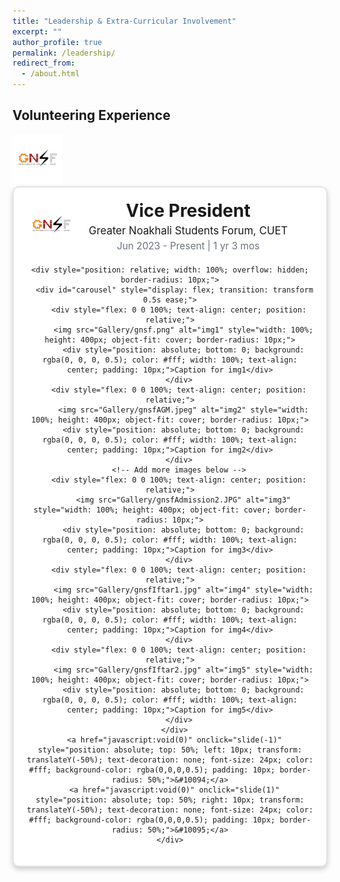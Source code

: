 ```yaml
---
title: "Leadership & Extra-Curricular Involvement"
excerpt: ""
author_profile: true
permalink: /leadership/
redirect_from: 
  - /about.html
---
```

## Volunteering Experience

<img src="Gallery/gnsfLogo.jpg" alt="GNSF Logo" style="width: 80px; height: auto; margin-right: 20px;">

<div align="center">
  <div style="border: 2px solid #e1e4e8; border-radius: 10px; padding: 20px; max-width: 100%; margin: auto; box-shadow: 0px 4px 8px rgba(0,0,0,0.2); background-color: #fff;">
    <div style="display: flex; align-items: center; margin-bottom: 20px;">
      <img src="Gallery/gnsfLogo.jpg" alt="GNSF Logo" style="width: 80px; height: auto; margin-right: 20px;">
      <div>
        <h3 style="margin: 0; font-size: 2em;">Vice President</h3>
        <p style="margin: 5px 0; font-size: 1.2em;">Greater Noakhali Students Forum, CUET</p>
        <p style="margin: 0; color: #6a737d; font-size: 1.1em;">Jun 2023 - Present | 1 yr 3 mos</p>
      </div>
    </div>

    <div style="position: relative; width: 100%; overflow: hidden; border-radius: 10px;">
      <div id="carousel" style="display: flex; transition: transform 0.5s ease;">
        <div style="flex: 0 0 100%; text-align: center; position: relative;">
          <img src="Gallery/gnsf.png" alt="img1" style="width: 100%; height: 400px; object-fit: cover; border-radius: 10px;">
          <div style="position: absolute; bottom: 0; background: rgba(0, 0, 0, 0.5); color: #fff; width: 100%; text-align: center; padding: 10px;">Caption for img1</div>
        </div>
        <div style="flex: 0 0 100%; text-align: center; position: relative;">
          <img src="Gallery/gnsfAGM.jpeg" alt="img2" style="width: 100%; height: 400px; object-fit: cover; border-radius: 10px;">
          <div style="position: absolute; bottom: 0; background: rgba(0, 0, 0, 0.5); color: #fff; width: 100%; text-align: center; padding: 10px;">Caption for img2</div>
        </div>
        <!-- Add more images below -->
        <div style="flex: 0 0 100%; text-align: center; position: relative;">
          <img src="Gallery/gnsfAdmission2.JPG" alt="img3" style="width: 100%; height: 400px; object-fit: cover; border-radius: 10px;">
          <div style="position: absolute; bottom: 0; background: rgba(0, 0, 0, 0.5); color: #fff; width: 100%; text-align: center; padding: 10px;">Caption for img3</div>
        </div>
        <div style="flex: 0 0 100%; text-align: center; position: relative;">
          <img src="Gallery/gnsfIftar1.jpg" alt="img4" style="width: 100%; height: 400px; object-fit: cover; border-radius: 10px;">
          <div style="position: absolute; bottom: 0; background: rgba(0, 0, 0, 0.5); color: #fff; width: 100%; text-align: center; padding: 10px;">Caption for img4</div>
        </div>
        <div style="flex: 0 0 100%; text-align: center; position: relative;">
          <img src="Gallery/gnsfIftar2.jpg" alt="img5" style="width: 100%; height: 400px; object-fit: cover; border-radius: 10px;">
          <div style="position: absolute; bottom: 0; background: rgba(0, 0, 0, 0.5); color: #fff; width: 100%; text-align: center; padding: 10px;">Caption for img5</div>
        </div>
      </div>
      <a href="javascript:void(0)" onclick="slide(-1)" style="position: absolute; top: 50%; left: 10px; transform: translateY(-50%); text-decoration: none; font-size: 24px; color: #fff; background-color: rgba(0,0,0,0.5); padding: 10px; border-radius: 50%;">&#10094;</a>
      <a href="javascript:void(0)" onclick="slide(1)" style="position: absolute; top: 50%; right: 10px; transform: translateY(-50%); text-decoration: none; font-size: 24px; color: #fff; background-color: rgba(0,0,0,0.5); padding: 10px; border-radius: 50%;">&#10095;</a>
    </div>
  </div>
</div>

<script>
  let currentIndex = 0;
  const images = document.querySelectorAll('#carousel > div');
  const totalImages = images.length;

  function showImages() {
    const offset = -currentIndex * 100;
    document.getElementById('carousel').style.transform = `translateX(${offset}%)`;
  }

  function slide(step) {
    currentIndex = (currentIndex + step + totalImages) % totalImages;
    showImages();
  }
</script>


